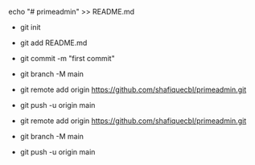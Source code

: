 echo "# primeadmin" >> README.md
- git init
- git add README.md
- git commit -m "first commit"
- git branch -M main
- git remote add origin https://github.com/shafiquecbl/primeadmin.git
- git push -u origin main

- git remote add origin https://github.com/shafiquecbl/primeadmin.git
- git branch -M main
- git push -u origin main
